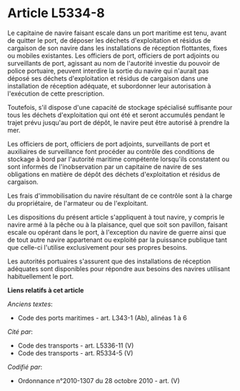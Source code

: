# Article L5334-8

Le capitaine de navire faisant escale dans un port maritime est tenu, avant de quitter le port, de déposer les déchets
d'exploitation et résidus de cargaison de son navire dans les installations de réception flottantes, fixes ou mobiles
existantes. Les officiers de port, officiers de port adjoints ou surveillants de port, agissant au nom de l'autorité investie
du pouvoir de police portuaire, peuvent interdire la sortie du navire qui n'aurait pas déposé ses déchets d'exploitation et
résidus de cargaison dans une installation de réception adéquate, et subordonner leur autorisation à l'exécution de cette
prescription.

Toutefois, s'il dispose d'une capacité de stockage spécialisé suffisante pour tous les déchets d'exploitation qui ont été et
seront accumulés pendant le trajet prévu jusqu'au port de dépôt, le navire peut être autorisé à prendre la mer.

Les officiers de port, officiers de port adjoints, surveillants de port et auxiliaires de surveillance font procéder au
contrôle des conditions de stockage à bord par l'autorité maritime compétente lorsqu'ils constatent ou sont informés de
l'inobservation par un capitaine de navire de ses obligations en matière de dépôt des déchets d'exploitation et résidus de
cargaison.

Les frais d'immobilisation du navire résultant de ce contrôle sont à la charge du propriétaire, de l'armateur ou de
l'exploitant.

Les dispositions du présent article s'appliquent à tout navire, y compris le navire armé à la pêche ou à la plaisance, quel
que soit son pavillon, faisant escale ou opérant dans le port, à l'exception du navire de guerre ainsi que de tout autre
navire appartenant ou exploité par la puissance publique tant que celle-ci l'utilise exclusivement pour ses propres besoins.

Les autorités portuaires s'assurent que des installations de réception adéquates sont disponibles pour répondre aux besoins
des navires utilisant habituellement le port.

**Liens relatifs à cet article**

_Anciens textes_:

  - Code des ports maritimes - art. L343-1 (Ab), alinéas 1 à 6

_Cité par_:

  - Code des transports - art. L5336-11 (V)
  - Code des transports - art. R5334-5 (V)

_Codifié par_:

  - Ordonnance n°2010-1307 du 28 octobre 2010 - art. (V)
